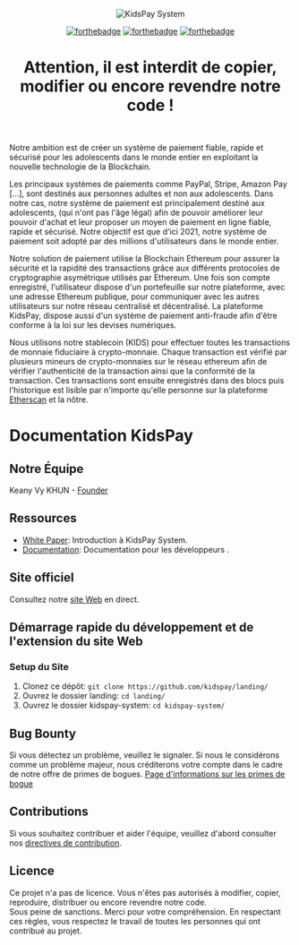 <div align="center">

![KidsPay System](https://zupimages.net/up/20/24/531t.png)

[![forthebadge](http://forthebadge.com/images/badges/built-with-love.svg)](./COMMING-SOON.md) [![forthebadge](http://forthebadge.com/images/badges/uses-js.svg)](./COMMING-SOON.md)
[![forthebadge](http://forthebadge.com/images/badges/makes-people-smile.svg)](./COMMING-SOON.md)<br>
# Attention, il est interdit de copier, modifier ou encore revendre notre code !
</div><br>

Notre ambition est de créer un système de paiement fiable, rapide et sécurisé pour les adolescents dans le monde entier en exploitant la nouvelle technologie de la Blockchain.<br>

Les principaux systèmes de paiements comme PayPal, Stripe, Amazon Pay [...], sont destinés aux personnes adultes et non aux adolescents. Dans notre cas, notre système de paiement est principalement destiné aux adolescents, (qui n'ont pas l'âge légal) afin de pouvoir améliorer leur pouvoir d'achat et leur proposer un moyen de paiement en ligne fiable, rapide et sécurisé. Notre objectif est que d'ici 2021, notre système de paiement soit adopté par des millions d'utilisateurs dans le monde entier.<br>

Notre solution de paiement utilise la Blockchain Ethereum pour assurer la sécurité et la rapidité des transactions grâce aux différents protocoles de cryptographie asymétrique utilisés par Ethereum.
Une fois son compte enregistré, l'utilisateur dispose d'un portefeuille sur notre plateforme, avec une adresse Ethereum publique, pour communiquer avec les autres utilisateurs sur notre réseau centralisé et décentralisé. La plateforme KidsPay, dispose aussi d'un système de paiement anti-fraude afin d'être conforme à la loi sur les devises numériques.<br>

Nous utilisons notre stablecoin (KIDS) pour effectuer toutes les transactions de monnaie fiduciaire à crypto-monnaie. Chaque transaction est vérifié par plusieurs mineurs de crypto-monnaies sur le réseau ethereum afin de vérifier l'authenticité de la transaction ainsi que la conformité de la transaction. Ces transactions sont ensuite enregistrés dans des blocs puis l'historique est lisible par n'importe qu'elle personne sur la plateforme [Etherscan](https://etherscan.io/) et la nôtre.

# Documentation KidsPay

## Notre Équipe
Keany Vy KHUN - [Founder](https://instagram.com/keany_vy95)

## Ressources

- [White Paper](./COMMING-SOON.md): Introduction à KidsPay System.
- [Documentation](./COMMING-SOON.md): Documentation pour les développeurs .

## Site officiel
Consultez notre [site Web](./COMMING-SOON.md) en direct.

## Démarrage rapide du développement et de l'extension du site Web

### Setup du Site

1. Clonez ce dépôt: `git clone https://github.com/kidspay/landing/`
2. Ouvrez le dossier landing: `cd landing/`
3. Ouvrez le dossier kidspay-system: `cd kidspay-system/`

## Bug Bounty
Si vous détectez un problème, veuillez le signaler. Si nous le considérons comme un problème majeur, nous créditerons votre compte dans le cadre de notre offre de primes de bogues.
[Page d'informations sur les primes de bogue](./CONTRIBUTING.md)

## Contributions
Si vous souhaitez contribuer et aider l'équipe, veuillez d'abord consulter nos [directives de contribution](./CONTRIBUTING.md).

## Licence
Ce projet n'a pas de licence. Vous n'êtes pas autorisés à modifier, copier, reproduire, distribuer ou encore revendre notre code.<br> Sous peine de sanctions.
Merci pour votre compréhension. En respectant ces règles, vous respectez le travail de toutes les personnes qui ont contribué au projet.
